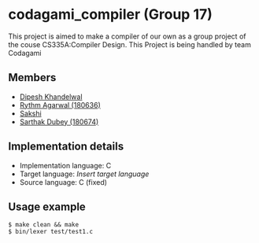 # codagami_compiler (Group 17)
This project is aimed to make a compiler of our own as a group project of the couse CS335A:Compiler Design. This Project is being handled by team Codagami

## Members

- [Dipesh Khandelwal](https://github.com/dipeshdk)
- [Rythm Agarwal (180636)](https://github.com/Rythmag)
- [Sakshi](https://github.com/Sakshisak)
- [Sarthak Dubey (180674)](https://github.com/srthkdb)

## Implementation details
 - Implementation language: C
 - Target language: *Insert target language*
 - Source language: C (fixed)

## Usage example

  ```console
  $ make clean && make
  $ bin/lexer test/test1.c
  ``` 
